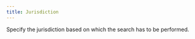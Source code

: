 ```yaml
---
title: Jurisdiction
---
```



Specify the jurisdiction based on which the search has to be performed.
